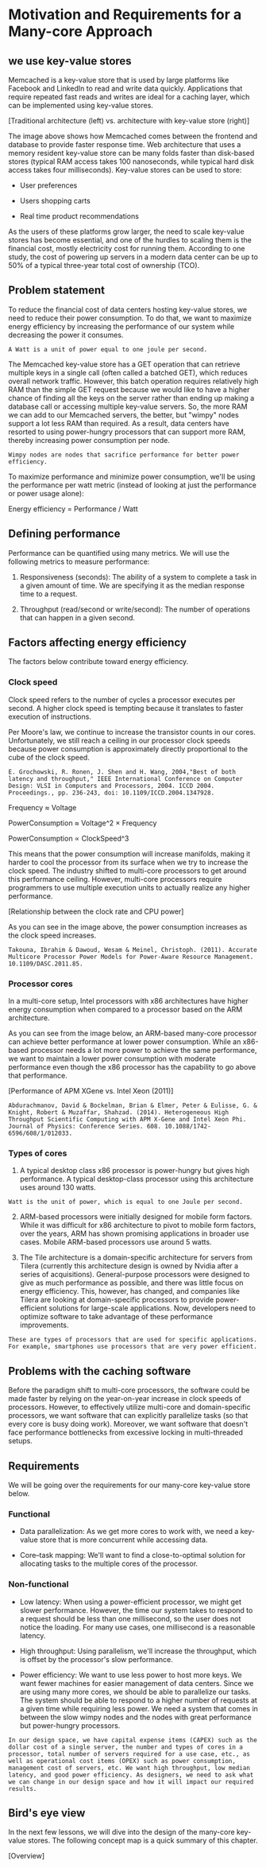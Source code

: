 # Motivation and Requirements for a Many-core Approach

## we use key-value stores
Memcached is a key-value store that is used by large platforms like Facebook and LinkedIn to read and write data quickly. Applications that require repeated fast reads and writes are ideal for a caching layer, which can be implemented using key-value stores.

[Traditional architecture (left) vs. architecture with key-value store (right)]

The image above shows how Memcached comes between the frontend and database to provide faster response time. Web architecture that uses a memory resident key-value store can be many folds faster than disk-based stores (typical RAM access takes 100 nanoseconds, while typical hard disk access takes four milliseconds). Key-value stores can be used to store:

- User preferences

- Users shopping carts

- Real time product recommendations

As the users of these platforms grow larger, the need to scale key-value stores has become essential, and one of the hurdles to scaling them is the financial cost, mostly electricity cost for running them. According to one study, the cost of powering up servers in a modern data center can be up to 50% of a typical three-year total cost of ownership (TCO).


## Problem statement
To reduce the financial cost of data centers hosting key-value stores, we need to reduce their power consumption. To do that, we want to maximize energy efficiency by increasing the performance of our system while decreasing the power it consumes.

```
A Watt is a unit of power equal to one joule per second.
```

The Memcached key-value store has a GET operation that can retrieve multiple keys in a single call (often called a batched GET), which reduces overall network traffic. However, this batch operation requires relatively high RAM than the simple GET request because we would like to have a higher chance of finding all the keys on the server rather than ending up making a database call or accessing multiple key-value servers. So, the more RAM we can add to our Memcached servers, the better, but "wimpy" nodes support a lot less RAM than required. As a result, data centers have resorted to using power-hungry processors that can support more RAM, thereby increasing power consumption per node.

```
Wimpy nodes are nodes that sacrifice performance for better power efficiency.
```

To maximize performance and minimize power consumption, we'll be using the performance per watt metric (instead of looking at just the performance or power usage alone):

Energy efficiency = Performance / Watt



## Defining performance
Performance can be quantified using many metrics. We will use the following metrics to measure performance:

1. Responsiveness (seconds): The ability of a system to complete a task in a given amount of time. We are specifying it as the median response time to a request.

2. Throughput (read/second or write/second): The number of operations that can happen in a given second.


## Factors affecting energy efficiency
The factors below contribute toward energy efficiency.

### Clock speed
Clock speed refers to the number of cycles a processor executes per second. A higher clock speed is tempting because it translates to faster execution of instructions.

Per Moore's law, we continue to increase the transistor counts in our cores. Unfortunately, we still reach a ceiling in our processor clock speeds because power consumption is approximately directly proportional to the cube of the clock speed.

```
E. Grochowski, R. Ronen, J. Shen and H. Wang, 2004,"Best of both latency and throughput," IEEE International Conference on Computer Design: VLSI in Computers and Processors, 2004. ICCD 2004. Proceedings., pp. 236-243, doi: 10.1109/ICCD.2004.1347928.
```

Frequency ≈ Voltage

PowerConsumption ≈ Voltage^2 × Frequency

PowerConsumption ∝ ClockSpeed^3

 
This means that the power consumption will increase manifolds, making it harder to cool the processor from its surface when we try to increase the clock speed. The industry shifted to multi-core processors to get around this performance ceiling. However, multi-core processors require programmers to use multiple execution units to actually realize any higher performance.

[Relationship between the clock rate and CPU power]

As you can see in the image above, the power consumption increases as the clock speed increases.
```
Takouna, Ibrahim & Dawoud, Wesam & Meinel, Christoph. (2011). Accurate Multicore Processor Power Models for Power-Aware Resource Management. 10.1109/DASC.2011.85.
```

### Processor cores
In a multi-core setup, Intel processors with x86 architectures have higher energy consumption when compared to a processor based on the ARM architecture.

As you can see from the image below, an ARM-based many-core processor can achieve better performance at lower power consumption. While an x86-based processor needs a lot more power to achieve the same performance, we want to maintain a lower power consumption with moderate performance even though the x86 processor has the capability to go above that performance.

[Performance of APM XGene vs. Intel Xeon (2011)]

```
Abdurachmanov, David & Bockelman, Brian & Elmer, Peter & Eulisse, G. & Knight, Robert & Muzaffar, Shahzad. (2014). Heterogeneous High Throughput Scientific Computing with APM X-Gene and Intel Xeon Phi. Journal of Physics: Conference Series. 608. 10.1088/1742-6596/608/1/012033.
```
### Types of cores
1. A typical desktop class x86 processor is power-hungry but gives high performance. A typical desktop-class processor using this architecture uses around 130 watts.
```
Watt is the unit of power, which is equal to one Joule per second.
```

2. ARM-based processors were initially designed for mobile form factors. While it was difficult for x86 architecture to pivot to mobile form factors, over the years, ARM has shown promising applications in broader use cases. Mobile ARM-based processors use around 5 watts.

3. The Tile architecture is a domain-specific architecture for servers from Tilera (currently this architecture design is owned by Nvidia after a series of acquisitions). General-purpose processors were designed to give as much performance as possible, and there was little focus on energy efficiency. This, however, has changed, and companies like Tilera are looking at domain-specific processors to provide power-efficient solutions for large-scale applications. Now, developers need to optimize software to take advantage of these performance improvements.
```
These are types of processors that are used for specific applications. For example, smartphones use processors that are very power efficient.
```


## Problems with the caching software
Before the paradigm shift to multi-core processors, the software could be made faster by relying on the year-on-year increase in clock speeds of processors. However, to effectively utilize multi-core and domain-specific processors, we want software that can explicitly parallelize tasks (so that every core is busy doing work). Moreover, we want software that doesn't face performance bottlenecks from excessive locking in multi-threaded setups.

## Requirements
We will be going over the requirements for our many-core key-value store below.



### Functional
- Data parallelization: As we get more cores to work with, we need a key-value store that is more concurrent while accessing data.

- Core–task mapping: We'll want to find a close-to-optimal solution for allocating tasks to the multiple cores of the processor.


### Non-functional
- Low latency: When using a power-efficient processor, we might get slower performance. However, the time our system takes to respond to a request should be less than one millisecond, so the user does not notice the loading. For many use cases, one millisecond is a reasonable latency.

- High throughput: Using parallelism, we'll increase the throughput, which is offset by the processor's slow performance.

- Power efficiency: We want to use less power to host more keys. We want fewer machines for easier management of data centers. Since we are using many more cores, we should be able to parallelize our tasks. The system should be able to respond to a higher number of requests at a given time while requiring less power. We need a system that comes in between the slow wimpy nodes and the nodes with great performance but power-hungry processors.
```
In our design space, we have capital expense items (CAPEX) such as the dollar cost of a single server, the number and types of cores in a processor, total number of servers required for a use case, etc., as well as operational cost items (OPEX) such as power consumption, management cost of servers, etc. We want high throughput, low median latency, and good power efficiency. As designers, we need to ask what we can change in our design space and how it will impact our required results.
```

## Bird's eye view
In the next few lessons, we will dive into the design of the many-core key-value stores. The following concept map is a quick summary of this chapter.

[Overview]
